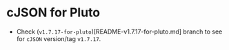 # cJSON for Pluto

- Check (`v1.7.17-for-pluto`)[README-v1.7.17-for-pluto.md] branch to see for `cJSON` version/tag `v1.7.17`.